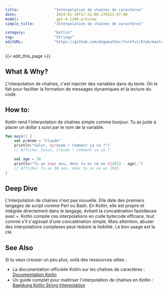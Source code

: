 ```yaml
---
title:                "Interpolation de chaînes de caractères"
date:                  2024-01-20T17:51:00.270311-07:00
model:                 gpt-4-1106-preview
simple_title:         "Interpolation de chaînes de caractères"

category:             "Kotlin"
tag:                  "Strings"
editURL:              "https://github.com/dogweather/forkful/blob/master/content/fr/kotlin/interpolating-a-string.md"
---
```


{{< edit_this_page >}}

## What & Why?
L'interpolation de chaînes, c'est injecter des variables dans du texte. On le fait pour faciliter la formation de messages dynamiques et la lecture du code.

## How to:
Kotlin rend l'interpolation de chaînes simple comme bonjour. Tu as juste à placer un dollar `$` suivi par le nom de la variable.

```kotlin
fun main() {
    val prénom = "Claude"
    println("Salut, $prénom ! Comment ça va ?")
    // Affiche: Salut, Claude ! Comment ça va ?

    val age = 30
    println("Tu as $age ans, donc tu es né en ${2023 - age}.")
    // Affiche: Tu as 30 ans, donc tu es né en 1993.
}
```
## Deep Dive
L'interpolation de chaînes n'est pas nouvelle. Elle date des premiers langages de script comme Perl ou Bash. En Kotlin, elle est propre et intégrée directement dans le langage, évitant la concaténation fastidieuse avec `+`. Kotlin compile ces interpolations en code bytecode efficace, tout comme s'il s'agissait d'une concaténation simple. Mais attention, abuser des interpolations complexes peut réduire la lisibilité. Le bon usage est la clé.

## See Also
Si tu veux creuser un peu plus, voilà des ressources utiles :

- La documentation officielle Kotlin sur les chaînes de caractères : [Documentation Kotlin](https://kotlinlang.org/docs/basic-types.html#strings)
- Un guide complet pour maîtriser l'interpolation de chaînes en Kotlin : [Baeldung Kotlin String Interpolation](https://www.baeldung.com/kotlin/string-interpolation)
